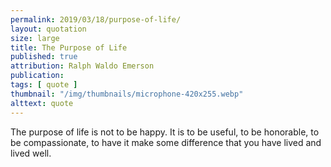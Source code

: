 ```yaml
---
permalink: 2019/03/18/purpose-of-life/
layout: quotation
size: large
title: The Purpose of Life
published: true
attribution: Ralph Waldo Emerson
publication: 
tags: [ quote ]
thumbnail: "/img/thumbnails/microphone-420x255.webp"
alttext: quote
---
```


The purpose of life is not to be happy. It is to be useful, to be 
honorable, to be compassionate, to have it make some difference that 
you have lived and lived well.